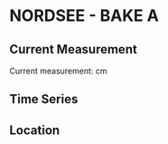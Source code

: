 # NORDSEE - BAKE A

## Current Measurement

Current measurement: <Value topic="rivers/pegel-online/NORDSEE/BAKE_A/measurementValue"/> cm

## Time Series

<TimeSeries topic="rivers/pegel-online/NORDSEE/BAKE_A/measurementValue" period="week" />

## Location

<WorldMap>
  <Marker lat="53.9844213349779" lon="8.315139865852297" labelTopic="rivers/pegel-online/NORDSEE/BAKE_A" />
</WorldMap>
